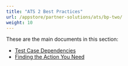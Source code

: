 ```yaml
---
title: "ATS 2 Best Practices"
url: /appstore/partner-solutions/ats/bp-two/
weight: 10
---
```


These are the main documents in this section:

* [Test Case Dependencies](/appstore/partner-solutions/ats/bp-two-test-case-dependencies/)
* [Finding the Action You Need](/appstore/partner-solutions/ats/bp-two-finding-the-action-you-need/)

